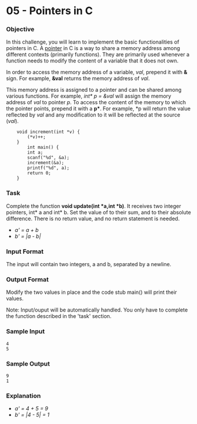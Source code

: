 # 05 - Pointers in C

### Objective

In this challenge, you will learn to implement the basic functionalities of pointers in C. A <a href="http://en.wikipedia.org/wiki/Pointer_%28computer_programming%29">pointer</a> in C is a way to share a memory address among different contexts (primarily functions). They are primarily used whenever a function needs to modify the content of a variable that it does not own.

In order to access the memory address of a variable, _val_, prepend it with __&__ sign. For example, __&val__ returns the memory address of _val_.

This memory address is assigned to a pointer and can be shared among various functions. For example, _int* p = &val_ will assign the memory address of _val_ to pointer _p_. To access the content of the memory to which the pointer points, prepend it with a __p*__. For example, *p will return the value reflected by _val_ and any modification to it will be reflected at the source (_val_).
````
	void increment(int *v) {
		(*v)++;
	}
		int main() {
		int a;
		scanf("%d", &a);
		increment(&a);
		printf("%d", a);
		return 0;
	}
````

### Task

Complete the function __void update(int *a,int *b)__. It receives two integer pointers, int\* a and int\* b. Set the value of  to their sum, and  to their absolute difference. There is no return value, and no return statement is needed.
- _a' = a + b_
- _b' = |a - b|_

### Input Format

The input will contain two integers, a and b, separated by a newline.

### Output Format

Modify the two values in place and the code stub main() will print their values.

Note: Input/ouput will be automatically handled. You only have to complete the function described in the 'task' section.

### Sample Input
````
4
5
````
### Sample Output
````
9
1
````
### Explanation

- _a' = 4 + 5 = 9_
- _b' = |4 - 5| = 1_
